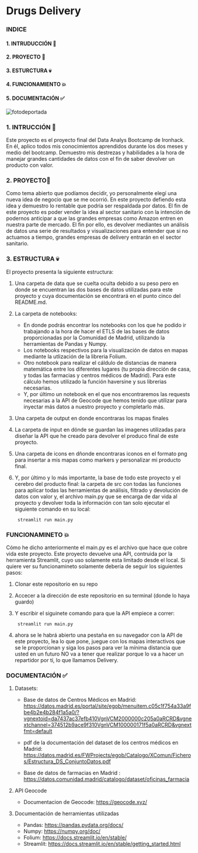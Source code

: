 # Drugs Delivery

### INDICE
#### 1. INTRUDUCCIÓN :ghost:
#### 2. PROYECTO :rocket:
#### 3. ESTURCTURA :skull:
#### 4. FUNCIONAMIENTO :boom:
#### 5. DOCUMENTACIÓN :white_check_mark:

![fotodeportada](https://github.com/leticia-sobrino/ProyectoFinal/blob/main/input/deliverybike.png)


### 1. INTRUCCIÓN :ghost:
Este proyecto es el proyecto final del Data Analys Bootcamp de Ironhack. 
En él, aplico todos mis conocimientos aprendidos durante los dos meses y medio del bootcamp. Demuestro mis destrezas y habilidades a la hora de manejar grandes cantidades de datos con el fin de saber devolver un producto con valor.

### 2. PROYECTO:rocket:
Como tema abierto que podíamos decidir, yo personalmente elegí una nueva idea de negocio que se me ocorrió. En este proyecto defiendo esta idea y demuestro lo rentable que podría ser respaldada por datos. 
El fin de este proyecto es poder vender la idea al sector sanitario con la intención de podernos anticipar a que las grandes empresas como Amazon entren en nuestra parte de mercado.
El fin por ello, es devolver mediantes un análisis de datos una serie de resultados y visualizaciones para entender que si no actuamos a tiempo, grandes empresas de delivery entrarán en el sector sanitario. 


### 3. ESTRUCTURA :skull:
El proyecto presenta la siguiente estructura: 
1. Una carpeta de data que se cuelta oculta debido a su peso pero en donde se encuentran las dos bases de datos utilizadas para este proyecto y cuya documentación se encontrará en el punto cinco del README.md.
2. La carpeta de notebooks: 
   - En donde podrás encontrar los notebooks con los que he podido ir trabajando a la hora de hacer el ETLS de las bases de datos proporcionadas por la Comunidad de Madrid, utilizando la herramientas de Pandas y Numpy. 
   - Los notebooks respectivos para la visualización de datos en mapas mediante la utlización de la libreria Folium.
   - Otro notebook para realizar el cáldulo de distancias de manera matemática entre los diferentes lugares (tu propia dirección de casa, y todas las farmacias y centros médicos de Madrid). Para este cálculo hemos utilizado la función haversine y sus librerias necesarias.
   - Y, por último un notebook en el que nos encontraremos las requests necesarias a la API de Geocode que hemos tenido que utilizar para inyectar más datos a nuestro proyecto y completarlo más.
3. Una carpeta de output en donde encontraras los mapas finales
4. La carpeta de input en dónde se guardan las imagenes utilizadas para diseñar la API que he creado para devolver el produco final de este proyecto.
5. Una carpeta de icons en dñonde encontraras iconos en el formato png para insertar a mis mapas como markers y personalizar mi producto final.
6. Y, por último y lo más importante, la base de todo este proyecto y el cerebro del producto final: la carpeta de src con todas las funciones para aplicar todas las herramientas de análisis, filtrado y devolución de datos con valor y, el archivo main.py que se encarga de dar vida al proyecto y devolver toda la información  con tan solo ejecutar el siguiente comando en su local:

        streamlit run main.py


### FUNCIONAMINETO :boom:
Cómo he dicho anteriormente el main.py es el archivo que hace que cobre vida este proyecto.
Este proyecto devuelve una API, contruida por la herramienta Streamlit, cuyo uso solamente esta limitado desde el local. 
Si quiere ver su funcionamineto solamente debería de seguir los siguientes pasos:
1. Clonar este repositorio en su repo
2. Accecer a la dirección de este repositorio en su terminal (donde lo haya guardo)
3. Y escribir el siguinete comando para que la API empiece a correr:
   
        streamlit run main.py

4. ahora se le habrá abierto una pestaña en su navegador con la API de este proyecto, lea lo que pone, juegue con los mapas interactivos que se le proporcionan y siga los pasos para ver la mínima distancia que usted en un futuro NO va a tener que realizar porque lo va a hacer un repartidor por tí, lo que llamamos Delivery.


### DOCUMENTACIÓN :white_check_mark:
1. Datasets: 
   - Base de datos de Centros Médicos en Madrid: https://datos.madrid.es/portal/site/egob/menuitem.c05c1f754a33a9fbe4b2e4b284f1a5a0/?vgnextoid=da7437ac37efb410VgnVCM2000000c205a0aRCRD&vgnextchannel=374512b9ace9f310VgnVCM100000171f5a0aRCRD&vgnextfmt=default
  
   - pdf de la documentación del dataset de los centros médicos en Madrid: https://datos.madrid.es/FWProjects/egob/Catalogo/XComun/Ficheros/Estructura_DS_ConjuntoDatos.pdf
  
   - Base de datos de farmacias en Madrid : https://datos.comunidad.madrid/catalogo/dataset/oficinas_farmacia
  
2. API Geocode
   - Documentacion de Geocode: https://geocode.xyz/
  
3. Documentación de herramientas utilizadas
   - Pandas: https://pandas.pydata.org/docs/
   - Numpy: https://numpy.org/doc/
   - Folium: https://docs.streamlit.io/en/stable/
   - Streamlit: https://docs.streamlit.io/en/stable/getting_started.html
   



